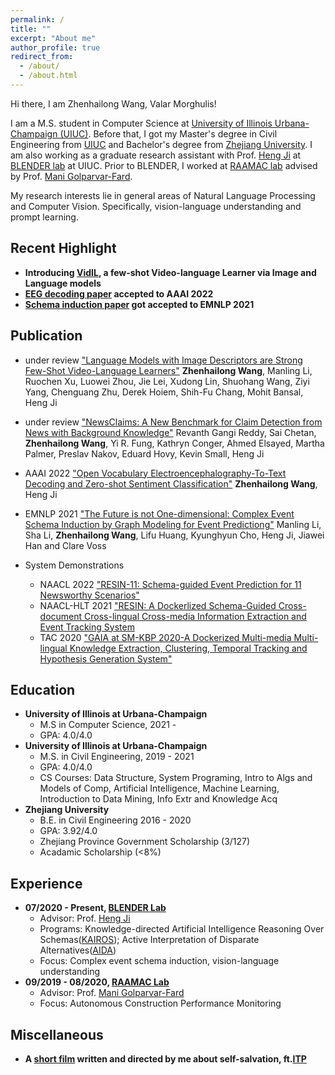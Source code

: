 ```yaml
---
permalink: /
title: ""
excerpt: "About me"
author_profile: true
redirect_from: 
  - /about/
  - /about.html
---
```

Hi there, I am Zhenhailong Wang, Valar Morghulis!

I am a M.S. student in Computer Science at [University of Illinois Urbana-Champaign (UIUC)](https://illinois.edu/). Before that, I got my Master's degree in Civil Engineering from [UIUC](https://illinois.edu/) and Bachelor's degree from [Zhejiang University](https://www.zju.edu.cn/english/). I am also working as a graduate research assistant with Prof. [Heng Ji](http://blender.cs.illinois.edu/hengji.html) at [BLENDER lab](http://blender.cs.illinois.edu/index.html) at UIUC. Prior to BLENDER, I worked at [RAAMAC lab](https://raamac.cee.illinois.edu/) advised by Prof. [Mani Golparvar-Fard](http://cee.illinois.edu/directory/profile/mgolpar). 

My research interests lie in general areas of Natural Language Processing and Computer Vision. Specifically, vision-language understanding and prompt learning.

Recent Highlight
------
  * **Introducing [VidIL](https://arxiv.org/abs/2205.10747), a few-shot Video-language Learner via Image
and Language models**
  * **[EEG decoding paper](https://arxiv.org/abs/2112.02690) accepted to AAAI 2022**
  * **[Schema induction paper](https://arxiv.org/abs/2104.06344) got accepted to EMNLP 2021**
    
Publication
------
  * under review ["Language Models with Image Descriptors are Strong Few-Shot Video-Language Learners"](https://arxiv.org/abs/2205.10747) **Zhenhailong Wang**, Manling Li, Ruochen Xu, Luowei Zhou, Jie Lei, Xudong Lin, Shuohang Wang, Ziyi Yang, Chenguang Zhu, Derek Hoiem, Shih-Fu Chang, Mohit Bansal, Heng Ji
   * under review ["NewsClaims: A New Benchmark for Claim Detection from News with Background Knowledge"](https://arxiv.org/abs/2112.08544) Revanth Gangi Reddy, Sai Chetan, **Zhenhailong Wang**, Yi R. Fung, Kathryn Conger, Ahmed Elsayed, Martha Palmer, Preslav Nakov, Eduard Hovy, Kevin Small, Heng Ji
  * AAAI 2022 ["Open Vocabulary Electroencephalography-To-Text Decoding and Zero-shot Sentiment Classification"](https://arxiv.org/abs/2112.02690) **Zhenhailong Wang**, Heng Ji
  * EMNLP 2021 ["The Future is not One-dimensional: Complex Event Schema Induction by Graph Modeling for Event Predictiong"](https://arxiv.org/pdf/2104.06344.pdf) Manling Li, Sha Li, **Zhenhailong Wang**, Lifu Huang, Kyunghyun Cho, Heng Ji, Jiawei Han and Clare Voss

  * System Demonstrations
    * NAACL 2022 ["RESIN-11: Schema-guided Event Prediction for 11 Newsworthy Scenarios"](https://blender.cs.illinois.edu/paper/resin2022.pdf)
    * NAACL-HLT 2021 ["RESIN: A Dockerlized Schema-Guided Cross-document Cross-lingual Cross-media Information Extraction and Event Tracking System](https://blender.cs.illinois.edu/paper/resin-phase1.pdf)
    * TAC 2020 ["GAIA at SM-KBP 2020-A Dockerized Multi-media Multi-lingual Knowledge Extraction, Clustering, Temporal Tracking and Hypothesis Generation System"](https://blender.cs.illinois.edu/paper/gaia_smkbp_2020.pdf)

Education
------
<!-- ### Education -->
  * **University of Illinois at Urbana-Champaign**
    * M.S in Computer Science, 2021 -  
    * GPA: 4.0/4.0
  * **University of Illinois at Urbana-Champaign**
    * M.S. in Civil Engineering, 2019 - 2021
    * GPA: 4.0/4.0
    * CS Courses: Data Structure, System Programing, Intro to Algs and Models of Comp, Artificial Intelligence, Machine Learning, Introduction to Data Mining, Info Extr and Knowledge Acq
  * **Zhejiang University**
    * B.E. in Civil Engineering 2016 - 2020
    * GPA: 3.92/4.0
    * Zhejiang Province Government Scholarship (3/127)
    * Acadamic Scholarship (<8%)

Experience
------
  * **07/2020 - Present, [BLENDER Lab](http://blender.cs.illinois.edu/index.html)**
    * Advisor: Prof. [Heng Ji](http://blender.cs.illinois.edu/hengji.html)
    * Programs: Knowledge-directed Artificial Intelligence Reasoning Over Schemas([KAIROS](https://www.darpa.mil/program/knowledge-directed-artificial-intelligence-reasoning-over-schemas));
    Active Interpretation of Disparate Alternatives([AIDA](https://www.darpa.mil/program/active-interpretation-of-disparate-alternatives))
    * Focus: Complex event schema induction, vision-language understanding
  * **09/2019 - 08/2020, [RAAMAC Lab](https://raamac.cee.illinois.edu/)**
    * Advisor: Prof. [Mani Golparvar-Fard](http://cee.illinois.edu/directory/profile/mgolpar)
    * Focus: Autonomous Construction Performance Monitoring

Miscellaneous
------
  * **A [short film](https://www.youtube.com/watch?v=-dyb56lQ-yA&t=2s) written and directed by me about self-salvation, ft.[ITP](https://www.zju.edu.cn/english/2019/1101/c19573a1735987/page.htm)**

